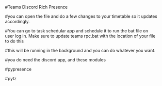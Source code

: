 #Teams Discord Rich Presence

#you can open the file and do a few changes to your timetable so it updates accordingly.

#You can go to task schedular app and schedule it to run the bat file on user log in.
Make sure to update teams rpc.bat with the location of your file to do this

#this will be running in the background and you can do whatever you want.

#you do need the discord app, and these modules

#pypresence

#pytz



